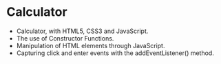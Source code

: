 # Calculator
- Calculator, with HTML5, CSS3 and JavaScript.
- The use of Constructor Functions.
- Manipulation of HTML elements through JavaScript.
- Capturing click and enter events with the addEventListener() method.
